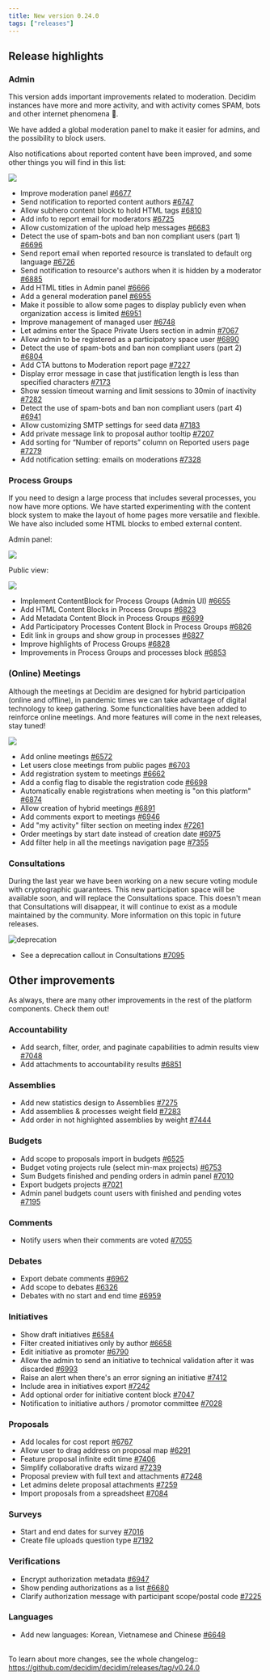 ```yaml
---
title: New version 0.24.0
tags: ["releases"]
---
```

## Release highlights

### Admin

This version adds important improvements related to moderation. Decidim instances have more and more activity, and with activity comes SPAM, bots and other internet phenomena 👾.

We have added a global moderation panel to make it easier for admins, and the possibility to block users.

Also notifications about reported content have been improved, and some other things you will find in this list:

![](https://lh5.googleusercontent.com/JGXnk_vQx9ivpjveNhTJMP6LOLnVeYK9pgs8YmA88bTr0MIWZ7xJgyKZp0lxArgPXrRE9-NH2Itbokm_PQnQLjFh0bCRDnXDy7pkj1f2OvMy8qu4v5vbrweeMrTM6of9nbj_6Asj)

* Improve moderation panel [\#6677](https://github.com/decidim/decidim/pull/6677)
* Send notification to reported content authors [\#6747](https://github.com/decidim/decidim/pull/6747)
* Allow subhero content block to hold HTML tags [\#6810](https://github.com/decidim/decidim/pull/6810)
* Add info to report email for moderators [\#6725](https://github.com/decidim/decidim/pull/6725)
* Allow customization of the upload help messages [\#6683](https://github.com/decidim/decidim/pull/6683)
* Detect the use of spam-bots and ban non compliant users (part 1) [\#6696](https://github.com/decidim/decidim/pull/6696)
* Send report email when reported resource is translated to default org language [\#6726](https://github.com/decidim/decidim/pull/6726)
* Send notification to resource's authors when it is hidden by a moderator [\#6885](https://github.com/decidim/decidim/pull/6885)
* Add HTML titles in Admin panel [\#6666](https://github.com/decidim/decidim/pull/6666)
* Add a general moderation panel [\#6955](https://github.com/decidim/decidim/pull/6955)
* Make it possible to allow some pages to display publicly even when organization access is limited [\#6951](https://github.com/decidim/decidim/pull/6951)
* Improve management of managed user [\#6748](https://github.com/decidim/decidim/pull/6748)
* Let admins enter the Space Private Users section in admin [\#7067](https://github.com/decidim/decidim/pull/7067)
* Allow admin to be registered as a participatory space user [\#6890](https://github.com/decidim/decidim/pull/6890)
* Detect the use of spam-bots and ban non compliant users (part 2) [\#6804](https://github.com/decidim/decidim/pull/6804)
* Add CTA buttons to Moderation report page [\#7227](https://github.com/decidim/decidim/pull/7227)
* Display error message in case that justification length is less than specified characters [\#7173](https://github.com/decidim/decidim/pull/7173)
* Show session timeout warning and limit sessions to 30min of inactivity [\#7282](https://github.com/decidim/decidim/pull/7282)
* Detect the use of spam-bots and ban non compliant users (part 4) [\#6941](https://github.com/decidim/decidim/pull/6941)
* Allow customizing SMTP settings for seed data [\#7183](https://github.com/decidim/decidim/pull/7183)
* Add private message link to proposal author tooltip [\#7207](https://github.com/decidim/decidim/pull/7207)
* Add sorting for “Number of reports” column on Reported users page [\#7279](https://github.com/decidim/decidim/pull/7279)
* Add notification setting: emails on moderations [\#7328](https://github.com/decidim/decidim/pull/7328)

### Process Groups

If you need to design a large process that includes several processes, you now have more options. We have started experimenting with the content block system to make the layout of home pages more versatile and flexible. We have also included some HTML blocks to embed external content.

Admin panel:

![](https://lh4.googleusercontent.com/fFNbbRkJ0mrta3VCpjfUiqNIUVXUAnq3qoUUsx6lgMXNKeBMVf6H9uS0XuKb_WKlZ4EVNEqffY10aZd3SkbVh6g0_JoTGgBETfPvX91pEaZ9JsgC1rFx7Cn7aW1SfhTtrf4ZI9gP)

Public view:

![](https://lh5.googleusercontent.com/YJmJQtr16aXlmqlxy0FFsrooiC0n6AQLUsrP3PCh814K45CzqLiIYjCrbt_VqUSKzqKSlb-XLLXI8HOgcBEYwM5B-PkqdFfRPNjA0RURe5quqNB_9mjzU7NvCFJ6OujiOteMWx89)

* Implement ContentBlock for Process Groups (Admin UI) [\#6655](https://github.com/decidim/decidim/pull/6655)
* Add HTML Content Blocks in Process Groups [\#6823](https://github.com/decidim/decidim/pull/6823)
* Add Metadata Content Block in Process Groups [\#6699](https://github.com/decidim/decidim/pull/6699)
* Add Participatory Processes Content Block in Process Groups [\#6826](https://github.com/decidim/decidim/pull/6826)
* Edit link in groups and show group in processes [\#6827](https://github.com/decidim/decidim/pull/6827)
* Improve highlights of Process Groups [\#6828](https://github.com/decidim/decidim/pull/6828)
* Improvements in Process Groups and processes block [\#6853](https://github.com/decidim/decidim/pull/6853)

### (Online) Meetings

Although the meetings at Decidim are designed for hybrid participation (online and offline), in pandemic times we can take advantage of digital technology to keep gathering. Some functionalities have been added to reinforce online meetings. And more features will come in the next releases, stay tuned!

![](https://lh6.googleusercontent.com/jlw9-bezdQu2DCZs87scU0ha3qwFIg2BYnYlnYV-_P8ZKJcu4xzeFhVXcGj5vMdGeDnYcoByWz9NV1MsUrDYIEw-e-juLbk7Rm3-xDnCLeXK3xDtjs41R-_wYFtYP9px9zMuYFhO)

* Add online meetings [\#6572](https://github.com/decidim/decidim/pull/6572)
* Let users close meetings from public pages [\#6703](https://github.com/decidim/decidim/pull/6703)
* Add registration system to meetings [\#6662](https://github.com/decidim/decidim/pull/6662)
* Add a config flag to disable the registration code [\#6698](https://github.com/decidim/decidim/pull/6698)
* Automatically enable registrations when meeting is "on this platform" [\#6874](https://github.com/decidim/decidim/pull/6874)
* Allow creation of hybrid meetings [\#6891](https://github.com/decidim/decidim/pull/6891)
* Add comments export to meetings [\#6946](https://github.com/decidim/decidim/pull/6946)
* Add "my activity" filter section on meeting index [\#7261](https://github.com/decidim/decidim/pull/7261)
* Order meetings by start date instead of creation date [\#6975](https://github.com/decidim/decidim/pull/6975)
* Add filter help in all the meetings navigation page [\#7355](https://github.com/decidim/decidim/pull/7355)

### Consultations

During the last year we have been working on a new secure voting module with cryptographic guarantees. This new participation space will be available soon, and will replace the Consultations space. This doesn't mean that Consultations will disappear, it will continue to exist as a module maintained by the community. More information on this topic in future releases.

![deprecation](https://lh6.googleusercontent.com/9RjT9x34GoAMZWMNNAM8JxW47YKlevDGCTp2TeBc9hfAS1UbET9KlAmUtvbsUYfTy8fJGf1thFCC5FTHn_GM-SoEVX7OwX4aI-BRgaeVI6MNH9NzBwHJvBD1PV84DaRk4kHNzkS_)

* See a deprecation callout in Consultations [\#7095](https://github.com/decidim/decidim/pull/7095)

## Other improvements

As always, there are many other improvements in the rest of the platform components. Check them out!

### Accountability

* Add search, filter, order, and paginate capabilities to admin results view [\#7048](https://github.com/decidim/decidim/pull/7048)
* Add attachments to accountability results [\#6851](https://github.com/decidim/decidim/pull/6851)

### Assemblies

* Add new statistics design to Assemblies [\#7275](https://github.com/decidim/decidim/pull/7275)
* Add assemblies & processes weight field [\#7283](https://github.com/decidim/decidim/pull/7283)
* Add order in not highlighted assemblies by weight [\#7444](https://github.com/decidim/decidim/pull/7444)

### Budgets

* Add scope to proposals import in budgets [\#6525](https://github.com/decidim/decidim/pull/6525)
* Budget voting projects rule (select min-max projects) [\#6753](https://github.com/decidim/decidim/pull/6753)
* Sum Budgets finished and pending orders in admin panel [\#7010](https://github.com/decidim/decidim/pull/7010)
* Export budgets projects [\#7021](https://github.com/decidim/decidim/pull/7021)
* Admin panel budgets count users with finished and pending votes [\#7195](https://github.com/decidim/decidim/pull/7195)

### Comments

* Notify users when their comments are voted [\#7055](https://github.com/decidim/decidim/pull/7055)

### Debates

* Export debate comments [\#6962](https://github.com/decidim/decidim/pull/6962)
* Add scope to debates [\#6326](https://github.com/decidim/decidim/pull/6326)
* Debates with no start and end time [\#6959](https://github.com/decidim/decidim/pull/6959)

### Initiatives

* Show draft initiatives [\#6584](https://github.com/decidim/decidim/pull/6584)
* Filter created initiatives only by author [\#6658](https://github.com/decidim/decidim/pull/6658)
* Edit initiative as promoter [\#6790](https://github.com/decidim/decidim/pull/6790)
* Allow the admin to send an initiative to technical validation after it was discarded [\#6993](https://github.com/decidim/decidim/pull/6993)
* Raise an alert when there's an error signing an initiative [\#7412](https://github.com/decidim/decidim/pull/7412)
* Include area in initiatives export [\#7242](https://github.com/decidim/decidim/pull/7242)
* Add optional order for initiative content block [\#7047](https://github.com/decidim/decidim/pull/7047)
* Notification to initiative authors / promotor committee [\#7028](https://github.com/decidim/decidim/pull/7028)

### Proposals

* Add locales for cost report [\#6767](https://github.com/decidim/decidim/pull/6767)
* Allow user to drag address on proposal map [\#6291](https://github.com/decidim/decidim/pull/6291)
* Feature proposal infinite edit time [\#7406](https://github.com/decidim/decidim/pull/7406)
* Simplify collaborative drafts wizard [\#7239](https://github.com/decidim/decidim/pull/7239)
* Proposal preview with full text and attachments [\#7248](https://github.com/decidim/decidim/pull/7248)
* Let admins delete proposal attachments [\#7259](https://github.com/decidim/decidim/pull/7259)
* Import proposals from a spreadsheet [\#7084](https://github.com/decidim/decidim/pull/7084)

### Surveys

* Start and end dates for survey [\#7016](https://github.com/decidim/decidim/pull/7016)
* Create file uploads question type [\#7192](https://github.com/decidim/decidim/pull/7192)

### Verifications

* Encrypt authorization metadata [\#6947](https://github.com/decidim/decidim/pull/6947)
* Show pending authorizations as a list [\#6680](https://github.com/decidim/decidim/pull/6680)
* Clarify authorization message with participant scope/postal code [\#7225](https://github.com/decidim/decidim/pull/7225)

### Languages

* Add new languages: Korean, Vietnamese and Chinese [\#6648](https://github.com/decidim/decidim/pull/6648)

\
To learn about more changes, see the whole changelog:: <https://github.com/decidim/decidim/releases/tag/v0.24.0>
